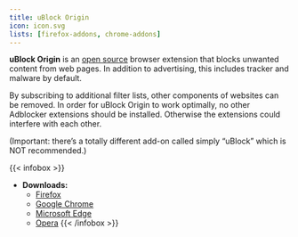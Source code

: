 ```yaml
---
title: uBlock Origin
icon: icon.svg
lists: [firefox-addons, chrome-addons]
---
```


**uBlock Origin** is an [open source][floss] browser extension that blocks unwanted content from web pages. In addition to advertising, this includes tracker and malware by default.

By subscribing to additional filter lists, other components of websites can be removed. In order for uBlock Origin to work optimally, no other Adblocker extensions should be installed. Otherwise the extensions could interfere with each other.

(Important: there’s a totally different add-on called simply “uBlock” which is NOT recommended.)

{{< infobox >}}
- **Downloads:**
    - [Firefox](https://addons.mozilla.org/en-US/firefox/addon/ublock-origin/)
    - [Google Chrome](https://chrome.google.com/webstore/detail/ublock-origin/cjpalhdlnbpafiamejdnhcphjbkeiagm)
    - [Microsoft Edge](https://www.microsoft.com/store/p/app/9nblggh444l4)
    - [Opera](https://addons.opera.com/en/extensions/details/ublock/)
{{< /infobox >}}

[floss]: https://web.archive.org/web/20180904102804/https://switching.social/what-is-open-source-software/